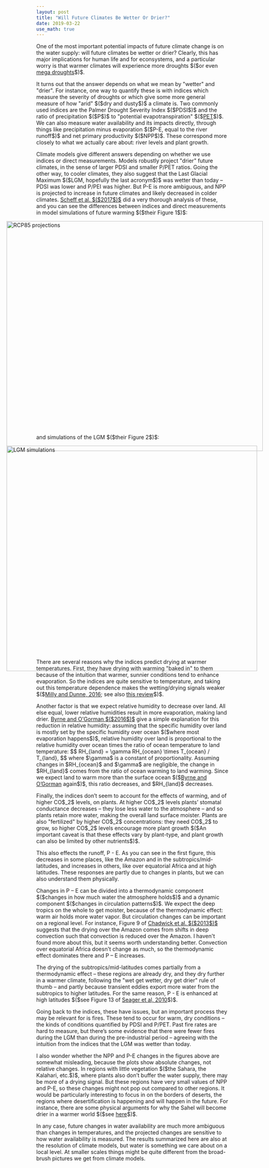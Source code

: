 ```yaml
---
layout: post
title: "Will Future Climates Be Wetter Or Drier?"
date: 2019-03-22
use_math: true
---
```


<p>One of the most important potential impacts of future climate change is on the water supply: will future climates be wetter or drier? Clearly, this has major implications for human life and for econsystems, and a particular worry is that warmer climates will experience more droughts $($or even <a href="https://en.wikipedia.org/wiki/Megadrought">mega droughts</a>$)$.</p>

<p>It turns out that the answer depends on what we mean by "wetter" and "drier". For instance, one way to quantify these is with indices which measure the severity of droughts or which give some more general measure of how "arid" $($dry and dusty$)$ a climate is. Two commonly used indices are the Palmer Drought Severity Index $($PDSI$)$ and the ratio of precipitation $($P$)$ to "potential evapotranspiration" $($<a href="https://en.wikipedia.org/wiki/Potential_evaporation">PET</a>$)$. We can also measure water availability and its impacts directly, through things like precipitation minus evaporation $($P-E, equal to the river runoff$)$ and net primary productivity $($NPP$)$. These correspond more closely to what we actually care about: river levels and plant growth.</p>

<p>Climate models give different answers depending on whether we use indices or direct measurements. Models robustly project "drier" future climates, in the sense of larger PDSI and smaller P/PET ratios. Going the other way, to cooler climates, they also suggest that the Last Glacial Maximum $($LGM, hopefully the last acronym$)$ was wetter than today – PDSI was lower and P/PEI was higher. But P-E is more ambiguous, and NPP is projected to increase in future climates and likely decreased in colder climates. <a href="https://journals.ametsoc.org/doi/pdf/10.1175/JCLI-D-16-0854.1">Scheff et al. $($2017$)$</a> did a very thorough analysis of these, and you can see the differences between indices and direct measurements in model simulations of future warming $($their Figure 1$)$:</p>

<img src="http://nicklutsko.github.io/notes/images/Scheff_rcp_proj.png" alt="RCP85 projections" style="position:absolute; left:150px; width:672px;height:603px;" class="center">
<br /><br /><br /><br /><br /><br /><br /><br /><br /><br /><br /><br /><br /><br /><br /><br /><br /><br /><br /><br /><br /><br /><br /><br /><br /><br /><br /><br /><br /><br /><br /><br />

<p>and simulations of the LGM $($their Figure 2$)$:</p> 

<img src="http://nicklutsko.github.io/notes/images/Scheff_LGM.png" alt="LGM simulations" style="position:absolute; left:150px; width:657px;height:591px;" class="center">
<br /><br /><br /><br /><br /><br /><br /><br /><br /><br /><br /><br /><br /><br /><br /><br /><br /><br /><br /><br /><br /><br /><br /><br /><br /><br /><br /><br /><br /><br /><br /><br />

<p>There are several reasons why the indices predict drying at warmer temperatures. First, they have drying with warming "baked in" to them because of the intuition that warmer, sunnier conditions tend to enhance evaporation. So the indices are quite sensitive to temperature, and taking out this temperature dependence makes the wetting/drying signals weaker $($<a href="https://www.nature.com/articles/nclimate3046">Milly and Dunne, 2016</a>; see also <a href="https://pages.uncc.edu/hcl/wp-content/uploads/sites/1187/2018/08/Scheff-2018-Indices-Impacts.pdf">this review</a>$)$.</p> 

<p>Another factor is that we expect relative humidity to decrease over land. All else equal, lower relative humidities result in more evaporation, making land drier. <a href="http://www.mit.edu/~pog/src/byrne_land_relative_humidity_decrease_2016.pdf">Byrne and O'Gorman $($2016$)$</a> give a simple explanation for this reduction in relative humidity: assuming that the specific humidity over land is mostly set by the specific humidity over ocean $($where most evaporation happens$)$, relative humidity over land is proportional to the relative humidity over ocean times the ratio of ocean temperature to land temperature:
$$
RH_{land} = \gamma RH_{ocean} \times T_{ocean} / T_{land},
$$
where $\gamma$ is a constant of proportionality. Assuming changes in $RH_{ocean}$ and $\gamma$ are negligible, the change in $RH_{land}$ comes from the ratio of ocean warming to land warming. Since we expect land to warm more than the surface ocean $($<a href="https://journals.ametsoc.org/doi/10.1175/JCLI-D-12-00262.1">Byrne and O’Gorman</a> again$)$, this ratio decreases, and $RH_{land}$ decreases.</p>

<p>Finally, the indices don’t seem to account for the effects of warming, and of higher CO$_2$ levels, on plants. At higher CO$_2$ levels plants’ stomatal conductance decreases – they lose less water to the atmosphere – and so plants retain more water, making the overall land surface moister. Plants are also "fertilized" by higher CO$_2$ concentrations: they need CO$_2$ to grow, so higher CO$_2$ levels encourage more plant growth $($An important caveat is that these effects vary by plant-type, and plant growth can also be limited by other nutrients$)$.</p>

<p>This also effects the runoff, P - E. As you can see in the first figure, this decreases in some places, like the Amazon and in the subtropics/mid-latitudes, and increases in others, like over equatorial Africa and at high latitudes. These responses are partly due to changes in plants, but we can also understand them physically.</p>

<p>Changes in P – E can be divided into a thermodynamic component $($changes in how much water the atmosphere holds$)$ and a dynamic component $($changes in circulation patterns$)$. We expect the deep tropics on the whole to get moister, because of the thermodynamic effect: warm air holds more water vapor. But circulation changes can be important on a regional level. For instance, Figure 9 of <a href="https://journals.ametsoc.org/doi/pdf/10.1175/JCLI-D-12-00543.1">Chadwick et al. $($2013$)$</a> suggests that the drying over the Amazon comes from shifts in deep convection such that convection is reduced over the Amazon. I haven't found more about this, but it seems worth understanding better. Convection over equatorial Africa doesn't change as much, so the thermodynamic effect dominates there and P – E increases. </p> 

<p>The drying of the subtropics/mid-latitudes comes partially from a thermodynamic effect – these regions are already dry, and they dry further in a warmer climate, following the "wet get wetter, dry get drier" rule of thumb – and partly because transient eddies export more water from the subtropics to higher latitudes. For the same reason, P - E is enhanced at high latitudes $($see Figure 13 of <a href="https://journals.ametsoc.org/doi/pdf/10.1175/2010JCLI3655.1">Seager et al, 2010</a>$)$.</p> 

<p>Going back to the indices, these have issues, but an important process they may be relevant for is fires. These tend to occur for warm, dry conditions – the kinds of conditions quantified by PDSI and P/PET. Past fire rates are hard to measure, but there’s some evidence that there were fewer fires during the LGM than during the pre-industrial period – agreeing with the intuition from the indices that the LGM was wetter than today.</p> 

<p>I also wonder whether the NPP and P-E changes in the figures above are somewhat misleading, because the plots show absolute changes, not relative changes. In regions with little vegetation $($the Sahara, the Kalahari, etc.$)$, where plants also don’t buffer the water supply, there may be more of a drying signal. But these regions have very small values of NPP and P-E, so these changes might not pop out compared to other regions. It would be particularly interesting to focus in on the borders of deserts, the regions where desertification is happening and will happen in the future. For instance, there are some physical arguments for why the Sahel will become drier in a warmer world $($see <a href="https://journals.ametsoc.org/doi/pdf/10.1175/JCLI-D-18-0238.1">here</a>$)$.</p>

<p>In any case, future changes in water availability are much more ambiguous than changes in temperatures, and the projected changes are sensitive to how water availability is measured. The results summarized here are also at the resolution of climate models, but water is something we care about on a local level. At smaller scales things might be quite different from the broad-brush pictures we get from climate models.</p>







